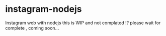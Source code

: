 # instagram-nodejs
Instagram web with nodejs
this is WIP and not complated ⁉️
please wait for complete , coming soon...

